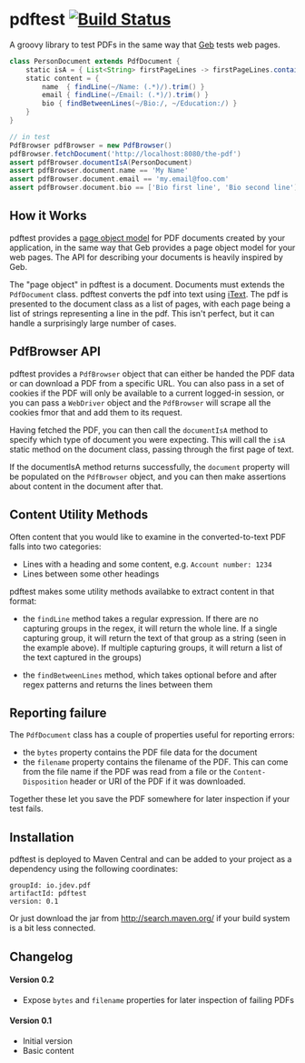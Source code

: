 pdftest [![Build Status](https://travis-ci.org/tomdcc/pdftest.svg?branch=master)](https://travis-ci.org/tomdcc/pdftest)
=======

A groovy library to test PDFs in the same way that [Geb](http://www.gebish.org/)
tests web pages.

```groovy
class PersonDocument extends PdfDocument {
    static isA = { List<String> firstPageLines -> firstPageLines.contains('Personal Details') }
    static content = {
        name  { findLine(~/Name: (.*)/).trim() }
        email { findLine(~/Email: (.*)/).trim() }
        bio { findBetweenLines(~/Bio:/, ~/Education:/) }
    }
}

// in test
PdfBrowser pdfBrowser = new PdfBrowser()
pdfBrowser.fetchDocument('http://localhost:8080/the-pdf')
assert pdfBrowser.documentIsA(PersonDocument)
assert pdfBrowser.document.name == 'My Name' 
assert pdfBrowser.document.email == 'my.email@foo.com' 
assert pdfBrowser.document.bio == ['Bio first line', 'Bio second line'] 
```

How it Works
------------
pdftest provides a [page object model](http://martinfowler.com/bliki/PageObject.html)
for PDF documents created by your application, in the same way that Geb
provides a page object model for your web pages. The API for describing your
documents is heavily inspired by Geb.

The "page object" in pdftest is a document. Documents must extends the
`PdfDocument` class. pdftest converts the pdf into text using
[iText](http://itextpdf.com/). The pdf is presented to the document class as a
list of pages, with each page being a list of strings representing a line in
the pdf. This isn't perfect, but it can handle a surprisingly large number of
cases.


PdfBrowser API
--------------
pdftest provides a `PdfBrowser` object that can either be handed the PDF data
or can download a PDF from a specific URL. You can also pass in a set of
cookies if the PDF will only be available to a current logged-in session,
or you can pass a `WebDriver` object and the `PdfBrowser` will scrape all the
cookies fmor that and add them to its request.

Having fetched the PDF, you can then call the `documentIsA` method to specify
which type of document you were expecting. This will call the `isA` static
method on the document class, passing through the first page of text.

If the documentIsA method returns successfully, the `document` property will
be populated on the `PdfBrowser` object, and you can then make assertions
about content in the document after that.

Content Utility Methods
-----------------------
Often content that you would like to examine in the converted-to-text PDF
falls into two categories:
 - Lines with a heading and some content, e.g. `Account number: 1234`
 - Lines between some other headings

pdftest makes some utility methods availabke to extract content in that format:

 - the `findLine` method takes a regular expression. If there are no capturing
   groups in the regex, it will return the whole line. If a single capturing
   group, it will return the text of that group as a string (seen in the
   example above). If multiple capturing groups, it will return a list of the
   text captured in the groups)

 - the `findBetweenLines` method, which takes optional before and after
   regex patterns and returns the lines between them
 
Reporting failure
-----------------
The `PdfDocument` class has a couple of properties useful for reporting errors:

 - the `bytes` property contains the PDF file data for the document
 - the `filename` property contains the filename of the PDF. This can come from
   the file name if the PDF was read from a file or the `Content-Disposition` header
   or URI of the PDF if it was downloaded.

Together these let you save the PDF somewhere for later inspection if your test
fails.

Installation
------------

pdftest is deployed to Maven Central and can be added to your project as a dependency using the following coordinates:

    groupId: io.jdev.pdf
    artifactId: pdftest
    version: 0.1

Or just download the jar from http://search.maven.org/ if your build system is a bit less connected.

Changelog
---------

#### Version 0.2
 - Expose `bytes` and `filename` properties for later inspection of failing PDFs

#### Version 0.1
 - Initial version
 - Basic content

